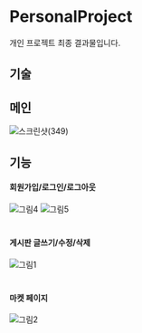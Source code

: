# PersonalProject

개인 프로젝트 최종 결과물입니다.  


## 기술


## 메인
![스크린샷(349)](https://user-images.githubusercontent.com/58906986/157879972-e34a87d4-909a-4e6b-b83e-d27d972d02ec.png)



## 기능


#### 회원가입/로그인/로그아웃
![그림4](https://user-images.githubusercontent.com/58906986/157888657-c54bd06e-20a0-4b95-a998-9556859d0e82.png)
![그림5](https://user-images.githubusercontent.com/58906986/157888676-f35c0d32-c4ec-4446-9929-bf5fefba1d89.png)

#

#### 게시판 글쓰기/수정/삭제
![그림1](https://user-images.githubusercontent.com/58906986/157889586-6dd9cf75-abb5-4193-8732-487cbf31c0a9.png)

#

#### 마켓 페이지
![그림2](https://user-images.githubusercontent.com/58906986/157889476-62b18170-6294-4e98-b5b7-d038f5febe58.png)

#
